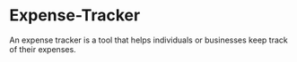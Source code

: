 # Expense-Tracker
An expense tracker is a tool that helps individuals or businesses keep track of their expenses.
